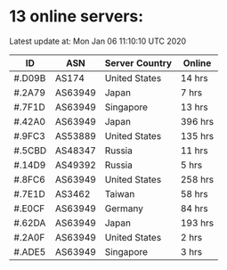 # 13 online servers:

Latest update at: Mon Jan 06 11:10:10 UTC 2020

| ID | ASN | Server Country | Online |
| -- | --- | -------------- | ------ |
| #.D09B | AS174 | United States | 14 hrs |
| #.2A79 | AS63949 | Japan | 7 hrs |
| #.7F1D | AS63949 | Singapore | 13 hrs |
| #.42A0 | AS63949 | Japan | 396 hrs |
| #.9FC3 | AS53889 | United States | 135 hrs |
| #.5CBD | AS48347 | Russia | 11 hrs |
| #.14D9 | AS49392 | Russia | 5 hrs |
| #.8FC6 | AS63949 | United States | 258 hrs |
| #.7E1D | AS3462 | Taiwan | 58 hrs |
| #.E0CF | AS63949 | Germany | 84 hrs |
| #.62DA | AS63949 | Japan | 193 hrs |
| #.2A0F | AS63949 | United States | 2 hrs |
| #.ADE5 | AS63949 | Singapore | 3 hrs |

